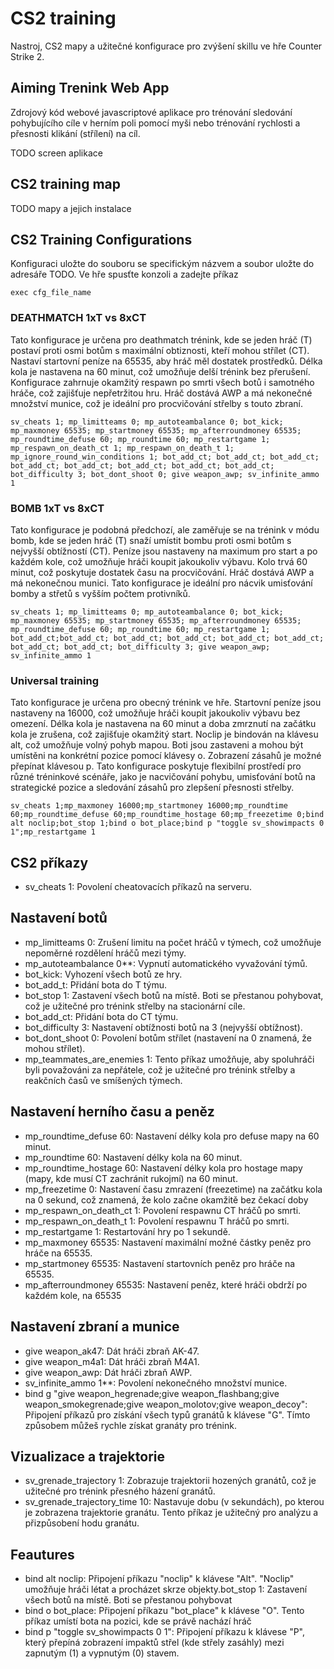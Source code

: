 # CS2 training
Nastroj, CS2 mapy a užitečné konfigurace pro zvýšení skillu ve hře Counter Strike 2.
 

## Aiming Trenink Web App
Zdrojový kód webové javascriptové aplikace pro trénování sledování pohybujícího cíle v herním poli pomocí myši nebo trénování rychlosti a přesnosti klikání (střílení) na cíl.

TODO screen aplikace

## CS2 training map
TODO mapy a jejich instalace

## CS2 Training Configurations
Konfiguraci uložte do souboru se specifickým názvem a soubor uložte do adresáře TODO. Ve hře spusťte konzoli a zadejte příkaz 

```
exec cfg_file_name
```

### DEATHMATCH 1xT vs 8xCT

Tato konfigurace je určena pro deathmatch trénink, kde se jeden hráč (T) postaví proti osmi botům s maximální obtiznosti, kteří mohou střílet (CT).  Nastaví startovní peníze na 65535, aby hráč měl dostatek prostředků. Délka kola je nastavena na 60 minut, což umožňuje delší trénink bez přerušení. Konfigurace zahrnuje okamžitý respawn po smrti všech botů i samotného hráče, což zajišťuje nepřetržitou hru. Hráč dostává AWP a má nekonečné množství munice, což je ideální pro procvičování střelby s touto zbraní.


```
sv_cheats 1; mp_limitteams 0; mp_autoteambalance 0; bot_kick; mp_maxmoney 65535; mp_startmoney 65535; mp_afterroundmoney 65535; mp_roundtime_defuse 60; mp_roundtime 60; mp_restartgame 1; mp_respawn_on_death_ct 1; mp_respawn_on_death_t 1; mp_ignore_round_win_conditions 1; bot_add_ct; bot_add_ct; bot_add_ct; bot_add_ct; bot_add_ct; bot_add_ct; bot_add_ct; bot_add_ct; bot_difficulty 3; bot_dont_shoot 0; give weapon_awp; sv_infinite_ammo 1
```

### BOMB 1xT vs 8xCT

Tato konfigurace je podobná předchozí, ale zaměřuje se na trénink v módu bomb, kde se jeden hráč (T) snaží umístit bombu proti osmi botům s nejvyšší obtížností (CT). Peníze jsou nastaveny na maximum pro start a po každém kole, což umožňuje hráči koupit jakoukoliv výbavu. Kolo trvá 60 minut, což poskytuje dostatek času na procvičování. Hráč dostává AWP a má nekonečnou munici. Tato konfigurace je ideální pro nácvik umisťování bomby a střetů s vyšším počtem protivníků.

```
sv_cheats 1; mp_limitteams 0; mp_autoteambalance 0; bot_kick; mp_maxmoney 65535; mp_startmoney 65535; mp_afterroundmoney 65535; mp_roundtime_defuse 60; mp_roundtime 60; mp_restartgame 1;  bot_add_ct;bot_add_ct; bot_add_ct; bot_add_ct; bot_add_ct; bot_add_ct; bot_add_ct; bot_add_ct; bot_difficulty 3; give weapon_awp; sv_infinite_ammo 1 
```

### Universal training
Tato konfigurace je určena pro obecný trénink ve hře.  Startovní peníze jsou nastaveny na 16000, což umožňuje hráči koupit jakoukoliv výbavu bez omezení. Délka kola je nastavena na 60 minut a doba zmrznutí na začátku kola je zrušena, což zajišťuje okamžitý start. Noclip je bindován na klávesu alt, což umožňuje volný pohyb mapou. Boti jsou zastaveni a mohou být umístěni na konkrétní pozice pomocí klávesy o. Zobrazení zásahů je možné přepínat klávesou p. Tato konfigurace poskytuje flexibilní prostředí pro různé tréninkové scénáře, jako je nacvičování pohybu, umisťování botů na strategické pozice a sledování zásahů pro zlepšení přesnosti střelby.

```
sv_cheats 1;mp_maxmoney 16000;mp_startmoney 16000;mp_roundtime 60;mp_roundtime_defuse 60;mp_roundtime_hostage 60;mp_freezetime 0;bind alt noclip;bot_stop 1;bind o bot_place;bind p "toggle sv_showimpacts 0 1";mp_restartgame 1
```

## CS2 příkazy
* sv_cheats 1: Povolení cheatovacích příkazů na serveru.

## Nastavení botů
* mp_limitteams 0: Zrušení limitu na počet hráčů v týmech, což umožňuje nepoměrné rozdělení hráčů mezi týmy.
* mp_autoteambalance 0**: Vypnutí automatického vyvažování týmů.
* bot_kick: Vyhození všech botů ze hry.
* bot_add_t: Přidání bota do T týmu.
* bot_stop 1: Zastavení všech botů na místě. Boti se přestanou pohybovat, což je užitečné pro trénink střelby na stacionární cíle.
* bot_add_ct: Přidání bota do CT týmu.
* bot_difficulty 3: Nastavení obtížnosti botů na 3 (nejvyšší obtížnost).
* bot_dont_shoot 0: Povolení botům střílet (nastavení na 0 znamená, že mohou střílet).
* mp_teammates_are_enemies 1: Tento příkaz umožňuje, aby spoluhráči byli považováni za nepřátele, což je užitečné pro trénink střelby a reakčních časů ve smíšených týmech.

## Nastavení herního času a peněz 
* mp_roundtime_defuse 60: Nastavení délky kola pro defuse mapy na 60 minut.
* mp_roundtime 60: Nastavení délky kola na 60 minut.
* mp_roundtime_hostage 60: Nastavení délky kola pro hostage mapy (mapy, kde musí CT zachránit rukojmí) na 60 minut.
* mp_freezetime 0: Nastavení času zmrazení (freezetime) na začátku kola na 0 sekund, což znamená, že kolo začne okamžitě bez čekací doby
* mp_respawn_on_death_ct 1: Povolení respawnu CT hráčů po smrti.
* mp_respawn_on_death_t 1: Povolení respawnu T hráčů po smrti.
* mp_restartgame 1: Restartování hry po 1 sekundě.
* mp_maxmoney 65535: Nastavení maximální možné částky peněz pro hráče na 65535.
* mp_startmoney 65535: Nastavení startovních peněz pro hráče na 65535.
* mp_afterroundmoney 65535: Nastavení peněz, které hráči obdrží po každém kole, na 65535

## Nastavení zbraní a munice
* give weapon_ak47: Dát hráči zbraň AK-47.
* give weapon_m4a1: Dát hráči zbraň M4A1.
* give weapon_awp: Dát hráči zbraň AWP.
* sv_infinite_ammo 1**: Povolení nekonečného množství munice.
* bind g "give weapon_hegrenade;give weapon_flashbang;give weapon_smokegrenade;give weapon_molotov;give weapon_decoy": Připojení příkazů pro získání všech typů granátů k klávese "G". Tímto způsobem můžeš rychle získat granáty pro trénink.

## Vizualizace a trajektorie
* sv_grenade_trajectory 1: Zobrazuje trajektorii hozených granátů, což je užitečné pro trénink přesného házení granátů.
* sv_grenade_trajectory_time 10: Nastavuje dobu (v sekundách), po kterou je zobrazena trajektorie granátu. Tento příkaz je užitečný pro analýzu a přizpůsobení hodu granátu.

## Feautures
* bind alt noclip: Připojení příkazu "noclip" k klávese "Alt". "Noclip" umožňuje hráči létat a procházet skrze objekty.bot_stop 1: Zastavení všech botů na místě. Boti se přestanou pohybovat
* bind o bot_place: Připojení příkazu "bot_place" k klávese "O". Tento příkaz umístí bota na pozici, kde se právě nachází hráč
* bind p "toggle sv_showimpacts 0 1": Připojení příkazu k klávese "P", který přepíná zobrazení impaktů střel (kde střely zasáhly) mezi zapnutým (1) a vypnutým (0) stavem.




